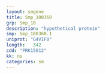 ```yaml
---
layout: smgene
title: Smp_100360
grp: Smp_10
description: "hypothetical protein"
smp: Smp_100360.1
uniprot: "G4VIF0"
length:   342
cdd: "PRK15012"
kk: ns
categories: sm
---
```

